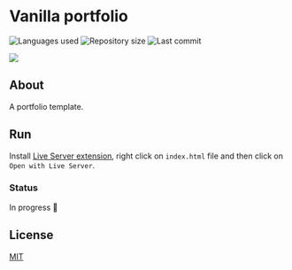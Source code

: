 # Vanilla portfolio

![Languages used](https://img.shields.io/github/languages/count/isadfrn/vanilla-portfolio?style=flat-square)
![Repository size](https://img.shields.io/github/repo-size/isadfrn/vanilla-portfolio?style=flat-square)
![Last commit](https://img.shields.io/github/last-commit/isadfrn/vanilla-portfolio?style=flat-square)

![](./assets//images/demo.gif)

## About

A portfolio template.

## Run

Install [Live Server extension](https://marketplace.visualstudio.com/items?itemName=ritwickdey.LiveServer), right click on `index.html` file and then click on `Open with Live Server`.

### Status

In progress 🚧

## License

[MIT](/LICENSE)
